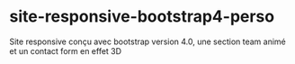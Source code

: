 # site-responsive-bootstrap4-perso
Site responsive conçu avec bootstrap version 4.0, une section team animé et un contact form en effet 3D
